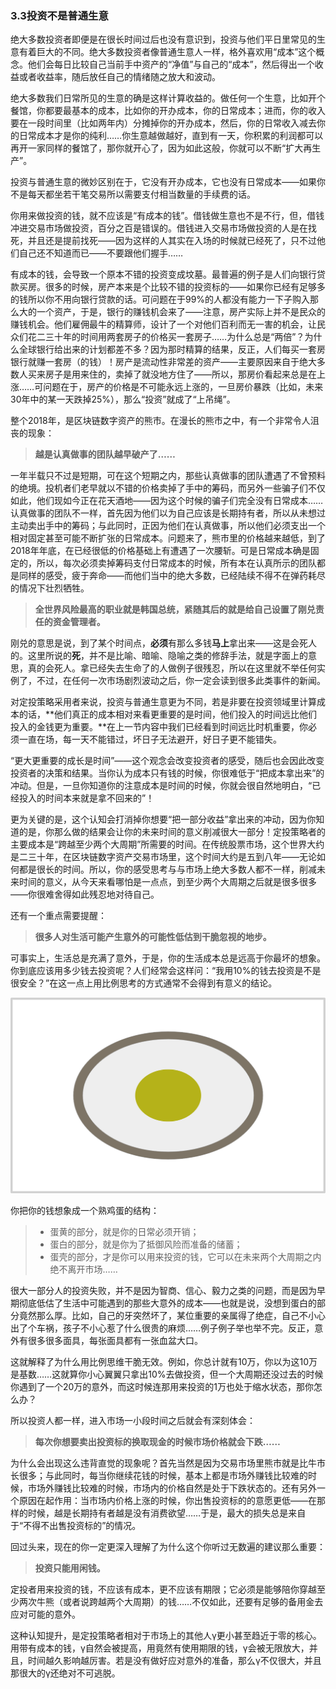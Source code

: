 ### 3.3投资不是普通生意

绝大多数投资者即便是在很长时间过后也没有意识到，投资与他们平日里常见的生意有着巨大的不同。绝大多数投资者像普通生意人一样，格外喜欢用“成本”这个概念。他们会每日比较自己当前手中资产的“净值”与自己的“成本”，然后得出一个收益或者收益率，随后放任自己的情绪随之放大和波动。

绝大多数我们日常所见的生意的确是这样计算收益的。做任何一个生意，比如开个餐馆，你都要最基本的成本，比如你的开办成本，你的日常成本；进而，你的收入要在一段时间里（比如两年内）分摊掉你的开办成本，然后，你的日常收入减去你的日常成本才是你的纯利……你生意越做越好，直到有一天，你积累的利润都可以再开一家同样的餐馆了，那你就开心了，因为如此这般，你就可以不断“扩大再生产”。

投资与普通生意的微妙区别在于，它没有开办成本，它也没有日常成本——如果你不是每天都坐若干笔交易所以需要支付相当数量的手续费的话。

你用来做投资的钱，就不应该是“有成本的钱”。借钱做生意也不是不行，但，借钱冲进交易市场做投资，百分之百是错误的。借钱进入交易市场做投资的人是在找死，并且还是提前找死——因为这样的人其实在入场的时候就已经死了，只不过他们自己还不知道而已——不要跟他们握手……

有成本的钱，会导致一个原本不错的投资变成坟墓。最普遍的例子是人们向银行贷款买房。很多的时候，房产本来是个比较不错的投资标的——如果你已经有足够多的钱所以你不用向银行贷款的话。可问题在于99%的人都没有能力一下子购入那么大的一个资产，于是，银行的赚钱机会来了——注意，房产实际上并不是民众的赚钱机会。他们雇佣最牛的精算师，设计了一个对他们百利而无一害的机会，让民众们花二三十年的时间用两套房子的价格买一套房子……为什么总是“两倍”？为什么全球银行给出来的计划都差不多？因为那时精算的结果，反正，人们每买一套房银行就赚一套房（的钱）！房产是流动性非常差的资产——主要原因来自于绝大多数人买来房子是用来住的，卖掉了就没地方住了——所以，那房价看起来总是在上涨……可问题在于，房产的价格是不可能永远上涨的，一旦房价暴跌（比如，未来30年中的某一天跌掉25%），那么“投资”就成了“上吊绳”。

整个2018年，是区块链数字资产的熊市。在漫长的熊市之中，有一个非常令人沮丧的现象：

> **越是认真做事的团队越早破产了……**

一年半载只不过是短期，可在这个短期之内，那些认真做事的团队遭遇了不曾预料的绝境。投机者们老早就以不错的价格卖掉了手中的筹码，而另外一些骗子们不仅如此，他们现如今正在花天酒地——因为这个时候的骗子们完全没有日常成本……认真做事的团队不一样，首先因为他们以为自己应该是长期持有者，所以从未想过主动卖出手中的筹码；与此同时，正因为他们在认真做事，所以他们必须支出一个相对固定甚至可能不断扩张的日常成本。问题来了，熊市里的价格越来越低，到了2018年年底，在已经很低的价格基础上有遭遇了一次腰斩。可是日常成本确是固定的，所以，每次必须卖掉筹码支付日常成本的时候，所有本在认真所示的团队都是同样的感受，疲于奔命——而他们当中的绝大多数，已经陆续不得不在弹药耗尽的情况下壮烈牺牲。

> **全世界风险最高的职业就是韩国总统，紧随其后的就是给自己设置了刚兑责任的资金管理者。**

刚兑的意思是说，到了某个时间点，**必须**有那么多钱**马上**拿出来——这是会死人的。这里所说的**死**，并不是比喻、暗喻、隐喻之类的修辞手法，就是字面上的意思，真的会死人。拿已经失去生命了的人做例子很残忍，所以在这里就不举任何实例了，不过，在任何一次市场剧烈波动之后，你一定会读到很多此类事件的新闻。

对定投策略采用者来说，投资与普通生意更为不同，若是非要在投资领域里计算成本的话，**他们真正的成本相对来看更重要的是时间，他们投入的时间远比他们投入的金钱更为重要。**在上一节内容中我们已经看到时间远比时机重要，你必须一直在场，每一天不能错过，坏日子无法避开，好日子更不能错失。

“更大更重要的成长是时间”——这个观念会改变投资者的感受，随后也会因此改变投资者的决策和结果。当你认为成本只有钱的时候，你很难低于“把成本拿出来”的冲动。但是，一旦你知道你的注意成本是时间的时候，你就会很自然地明白，“已经投入的时间本来就是拿不回来的”！

更为关键的是，这个认知会打消掉你想要“把一部分收益”拿出来的冲动，因为你知道的是，你那么做的结果会让你的未来时间的意义削减很大一部分！定投策略者的主要成本是“跨越至少两个大周期”所需要的时间。在传统股票市场，这个世界大约是二三十年，在区块链数字资产交易市场里，这个时间大约是五到八年——无论如何都是很长的时间。所以，你的感受思考与与市场上绝大多数人都不一样，削减未来时间的意义，从今天来看哪怕是一点点，到至少两个大周期之后就是很多很多——你很难舍得如此残忍地对待自己。

还有一个重点需要提醒：

> **很多人对生活可能产生意外的可能性低估到干脆忽视的地步。**

可事实上，生活总是充满了意外，于是，你的生活成本总是远高于你最坏的想象。你到底应该用多少钱去投资呢？人们经常会这样问：“我用10%的钱去投资是不是很安全？”在这一点上用比例思考的方式通常不会得到有意义的结论。

![Figure26](assets/images/Figure26.png)

你把你的钱想象成一个熟鸡蛋的结构：

> - 蛋黄的部分，就是你的日常必须开销；
> - 蛋白的部分，就是你为了抵御风险而准备的储蓄；
> - 蛋壳的部分，才是你可以用来投资的钱，它可以在未来两个大周期之内绝不离开市场……

很大一部分人的投资失败，并不是因为智商、信心、毅力之类的问题，而是因为早期彻底低估了生活中可能遇到的那些大意外的成本——也就是说，没想到蛋白的部分竟然那么厚。比如，自己的牙突然坏了，某位重要的亲属得了绝症，自己不小心出了个车祸，孩子不小心惹了什么很贵的麻烦……例子例子举也举不完。反正，意外有很多很多面具，每张面具都有一张血盆大口。

这就解释了为什么用比例思维干脆无效。例如，你总计就有10万，你以为这10万是基数……这就算你小心翼翼只拿出10%去做投资，但一个大周期还没过去的时候你遇到了一个20万的意外，而这时候连那用来投资的1万也处于缩水状态，那你怎么办？

所以投资人都一样，进入市场一小段时间之后就会有深刻体会：

> **每次你想要卖出投资标的换取现金的时候市场价格就会下跌……**

为什么会出现这么违背直觉的现象呢？首先当然是因为交易市场里熊市就是比牛市长很多；与此同时，每当你继续花钱的时候，基本上都是市场外赚钱比较难的时候，市场外赚钱比较难的时候，市场内的价格自然是处于下跌状态的。还有另外一个原因在起作用：当市场内价格上涨的时候，你出售投资标的的意愿更低——在那样的时候，越是长期持有者越是没有消费欲望……于是，最大的损失总是来自于“不得不出售投资标的”的情况。

回过头来，现在的你一定更深入理解了为什么这个你听过无数遍的建议那么重要：

> **投资只能用闲钱。**

定投者用来投资的钱，不应该有成本，更不应该有期限；它必须是能够陪你穿越至少两次牛熊（或者说跨越两个大周期）的钱……不仅如此，还要有足够的备用金去应对可能的意外。

这种认知提升，是定投策略者相对于市场上的其他人γ更小甚至趋近于零的核心。用带有成本的钱，γ自然会被提高，用竟然有使用期限的钱，γ会被无限放大，并且，时间越久影响越厉害。若是没有做好应对意外的准备，那么γ不仅很大，并且那很大的γ还绝对不可逃脱。